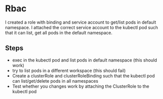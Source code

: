 # Rbac

I created a role with binding and service account to get/list pods in default namespace.
I attached the correct service account to the kubectl pod such that it can list, get all pods in the default namespace.

## Steps

- exec in the kubectl pod and list pods in default namespace (this should work)
- try to list pods in a different workspace (this should fail)
- Create a clusterRole and clusterRoleBinding such that the kubectl pod can list/get/delete pods in all namespaces
- Test whether you changes work by attaching the ClusterRole to the kubectl pod
